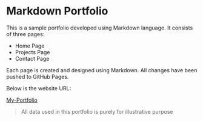 # Markdown Portfolio

This is a sample portfolio developed using Markdown language. It consists of three pages:

- Home Page
- Projects Page
- Contact Page

Each page is created and designed using Markdown. All changes have been pushed to GitHub Pages.

Below is the website URL:

[My-Portfolio](https://mohithjegan.github.io/markdown-portfolio/)


> All data used in this portfolio is purely for illustrative purpose